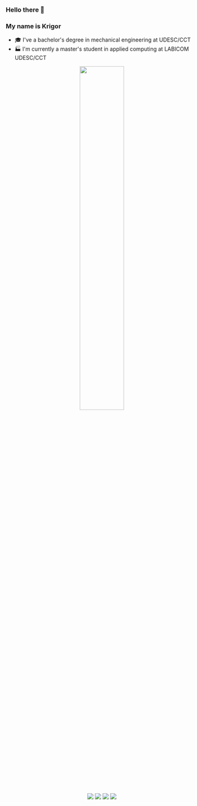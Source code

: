 ### Hello there 👋
### My name is Krigor

- 🎓 I've a bachelor's degree in mechanical engineering at UDESC/CCT
- 🏭 I'm currently a master's student in applied computing at LABICOM UDESC/CCT

<div align="center">
  <a href="https://github.com/Krigsrosa">
  <img width="48%" src="https://github-readme-stats.vercel.app/api?username=Krigsrosa&show_icons=true&theme=merko&include_all_commits=true&count_private=true"/>
 
  
  ##

<div> 
   <a href = "mailto:krigorsilva13@gmail.com"><img src="https://img.shields.io/badge/-Gmail-%23333?style=for-the-badge&logo=gmail&logoColor=white" target="_blank"></a>
  <a href="https://www.linkedin.com/in/krigorrhuann/" target="_blank"><img src="https://img.shields.io/badge/-LinkedIn-%230077B5?style=for-the-badge&logo=linkedin&logoColor=white" target="_blank"></a> 
   <a href="https://www.instagram.com/krigorrhuann/" target="_blank"><img src="https://img.shields.io/badge/-Instagram-%23E4405F?style=for-the-badge&logo=instagram&logoColor=white" target="_blank"></a>
  <!---
 	<a href="https://www.twitch.tv/krhuann" target="_blank"><img src="https://img.shields.io/badge/Twitch-9146FF?style=for-the-badge&logo=twitch&logoColor=white" target="_blank"></a>
-->
 <a href="https://discord.gg/" target="_blank"><img src="https://img.shields.io/badge/Discord-7289DA?style=for-the-badge&logo=discord&logoColor=white" target="_blank"></a> 
</div>
  
  #
